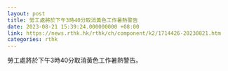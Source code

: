 ```yaml
---
layout: post
title: 勞工處將於下午3時40分取消黃色工作暑熱警告
date: 2023-08-21 15:39:24.000000000 +08:00
link: https://news.rthk.hk/rthk/ch/component/k2/1714426-20230821.htm
categories: rthk
---
```


勞工處將於下午3時40分取消黃色工作暑熱警告。
